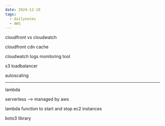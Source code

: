 ```yaml
---
date: 2024-12-10
tags:
  - dailynotes
  - AWS
---
```

cloudfront vs cloudwatch

cloudfront
	cdn 
		cache

cloudwatch
	logs monitoring tool

s3 
loadbalancer

autoscaling

--- 
lambda

serverless --> managed by aws

lambda function to start and stop ec2 instances

boto3 library

